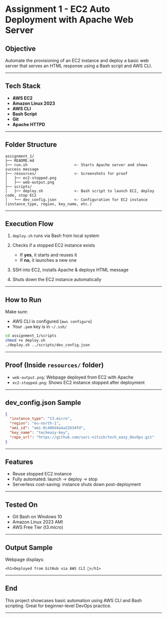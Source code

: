 # Assignment 1 - EC2 Auto Deployment with Apache Web Server

##  Objective

Automate the provisioning of an EC2 instance and deploy a basic web server that serves an HTML response using a Bash script and AWS CLI.

---

##  Tech Stack

* **AWS EC2**
* **Amazon Linux 2023**
* **AWS CLI**
* **Bash Script**
* **Git**
* **Apache HTTPD**

---

##  Folder Structure

```
assignment_1/
├── README.md                 
├── run.sh                     <- Starts Apache server and shows success message
├── resources/                 <- Screenshots for proof
│   ├── ec2-stopped.png
│   ├── web-output.png
├── scripts/
│   ├── deploy.sh              <- Bash script to launch EC2, deploy code, stop EC2
│   └── dev_config.json        <- Configuration for EC2 instance (instance_type, region, key_name, etc.)
```

---

##  Execution Flow

1. `deploy.sh` runs via Bash from local system
2. Checks if a stopped EC2 instance exists

   * If **yes**, it starts and reuses it
   * If **no**, it launches a new one
3. SSH into EC2, installs Apache & deploys HTML message
4. Shuts down the EC2 instance automatically

---

##  How to Run

Make sure:

* AWS CLI is configured (`aws configure`)
* Your `.pem` key is in `~/.ssh/`

```bash
cd assignment_1/scripts
chmod +x deploy.sh
./deploy.sh ../scripts/dev_config.json
```

---

##  Proof (Inside `resources/` folder)

* `web-output.png`: Webpage deployed from EC2 with Apache
* `ec2-stopped.png`: Shows EC2 instance stopped after deployment

---

##  dev\_config.json Sample

```json
{
  "instance_type": "t3.micro",
  "region": "eu-north-1",
  "ami_id": "ami-0c406d4a4a22634fd",
  "key_name": "techeazy-key",
  "repo_url": "https://github.com/sarc-nitish/tech_eazy_DevOps.git"
}
```

---

##  Features

* Reuse stopped EC2 instance
* Fully automated: launch → deploy → stop
* Serverless cost-saving: instance shuts down post-deployment

---

##  Tested On

* Git Bash on Windows 10
* Amazon Linux 2023 AMI
* AWS Free Tier (t3.micro)

---

##  Output Sample

Webpage displays:

```
<h1>Deployed from GitHub via AWS CLI 🚀</h1>
```

---

##  End

This project showcases basic automation using AWS CLI and Bash scripting. Great for beginner-level DevOps practice.

---
